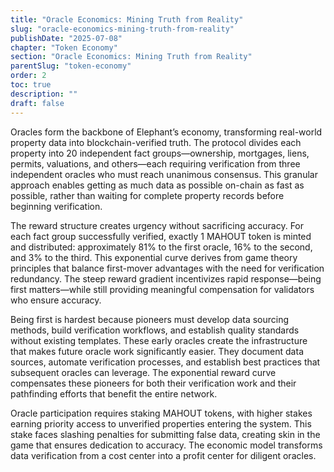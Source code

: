 ```yaml
---
title: "Oracle Economics: Mining Truth from Reality"
slug: "oracle-economics-mining-truth-from-reality"
publishDate: "2025-07-08"
chapter: "Token Economy"
section: "Oracle Economics: Mining Truth from Reality"
parentSlug: "token-economy"
order: 2
toc: true
description: ""
draft: false
---
```


Oracles form the backbone of Elephant’s economy, transforming real-world property data into blockchain-verified truth.
The protocol divides each property into 20 independent fact groups—ownership, mortgages, liens, permits, valuations, and
others—each requiring verification from three independent oracles who must reach unanimous consensus. This granular
approach enables getting as much data as possible on-chain as fast as possible, rather than waiting for complete
property records before beginning verification.

The reward structure creates urgency without sacrificing accuracy. For each fact group successfully verified, exactly 1
MAHOUT token is minted and distributed: approximately 81% to the first oracle, 16% to the second, and 3% to the third.
This exponential curve derives from game theory principles that balance first-mover advantages with the need for
verification redundancy. The steep reward gradient incentivizes rapid response—being first matters—while still providing
meaningful compensation for validators who ensure accuracy.

Being first is hardest because pioneers must develop data sourcing methods, build verification workflows, and establish
quality standards without existing templates. These early oracles create the infrastructure that makes future oracle
work significantly easier. They document data sources, automate verification processes, and establish best practices
that subsequent oracles can leverage. The exponential reward curve compensates these pioneers for both their
verification work and their pathfinding efforts that benefit the entire network.

Oracle participation requires staking MAHOUT tokens, with higher stakes earning priority access to unverified properties
entering the system. This stake faces slashing penalties for submitting false data, creating skin in the game that
ensures dedication to accuracy. The economic model transforms data verification from a cost center into a profit center
for diligent oracles.
